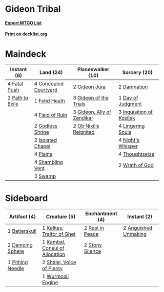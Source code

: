 # Gideon Tribal

#### [Export MTGO List](../collection/Gideon%20Tribal/Gideon%20Tribal.txt)
#### [Print on decklist.org](http://decklist.org/?deckmain=4%09Concealed%20Courtyard%0A2%09Damnation%0A1%09Day%20of%20Judgment%0A4%09Fatal%20Push%0A1%09Fetid%20Heath%0A4%09Field%20of%20Ruin%0A2%09Gideon%20Jura%0A3%09Gideon%20of%20the%20Trials%0A3%09Gideon,%20Ally%20of%20Zendikar%0A2%09Godless%20Shrine%0A3%09Inquisition%20of%20Kozilek%0A2%09Isolated%20Chapel%0A4%09Lingering%20Souls%0A4%09Night's%20Whisper%0A2%09Ob%20Nixilis%20Reignited%0A2%09Path%20to%20Exile%0A4%09Plains%0A4%09Shambling%20Vent%0A3%09Swamp%0A4%09Thoughtseize%0A2%09Wrath%20of%20God&deckside=2%09Anguished%20Unmaking%0A1%09Batterskull%0A2%09Damping%20Sphere%0A1%09Kalitas,%20Traitor%20of%20Ghet%0A1%09Kambal,%20Consul%20of%20Allocation%0A1%09Pithing%20Needle%0A2%09Rest%20in%20Peace%0A2%09Shalai,%20Voice%20of%20Plenty%0A2%09Stony%20Silence%0A1%09Wurmcoil%20Engine)
# Maindeck

|                                       Instant (6)                                        |                                           Land (24)                                            |                                          Planeswalker (10)                                          |                                           Sorcery (20)                                            |
|------------------------------------------------------------------------------------------|------------------------------------------------------------------------------------------------|-----------------------------------------------------------------------------------------------------|---------------------------------------------------------------------------------------------------|
|4 [Fatal Push](http://gatherer.wizards.com/Pages/Card/Details.aspx?multiverseid=423724)   |4 [Concealed Courtyard](http://gatherer.wizards.com/Pages/Card/Details.aspx?multiverseid=417818)|2 [Gideon Jura](http://gatherer.wizards.com/Pages/Card/Details.aspx?multiverseid=430549)             |2 [Damnation](http://gatherer.wizards.com/Pages/Card/Details.aspx?multiverseid=425888)             |
|2 [Path to Exile](http://gatherer.wizards.com/Pages/Card/Details.aspx?multiverseid=370408)|1 [Fetid Heath](http://gatherer.wizards.com/Pages/Card/Details.aspx?multiverseid=442227)        |3 [Gideon of the Trials](http://gatherer.wizards.com/Pages/Card/Details.aspx?multiverseid=426716)    |1 [Day of Judgment](http://gatherer.wizards.com/Pages/Card/Details.aspx?multiverseid=439344)       |
|                                                                                          |4 [Field of Ruin](http://gatherer.wizards.com/Pages/Card/Details.aspx?multiverseid=435415)      |3 [Gideon, Ally of Zendikar](http://gatherer.wizards.com/Pages/Card/Details.aspx?multiverseid=401897)|3 [Inquisition of Kozilek](http://gatherer.wizards.com/Pages/Card/Details.aspx?multiverseid=425900)|
|                                                                                          |2 [Godless Shrine](http://gatherer.wizards.com/Pages/Card/Details.aspx?multiverseid=405099)     |2 [Ob Nixilis Reignited](http://gatherer.wizards.com/Pages/Card/Details.aspx?multiverseid=417459)    |4 [Lingering Souls](http://gatherer.wizards.com/Pages/Card/Details.aspx?multiverseid=425837)       |
|                                                                                          |2 [Isolated Chapel](http://gatherer.wizards.com/Pages/Card/Details.aspx?multiverseid=382189)    |                                                                                                     |4 [Night's Whisper](http://gatherer.wizards.com/Pages/Card/Details.aspx?multiverseid=413642)       |
|                                                                                          |4 [Plains](http://gatherer.wizards.com/Pages/Card/Details.aspx?multiverseid=439601)             |                                                                                                     |4 [Thoughtseize](http://gatherer.wizards.com/Pages/Card/Details.aspx?multiverseid=438676)          |
|                                                                                          |4 [Shambling Vent](http://gatherer.wizards.com/Pages/Card/Details.aspx?multiverseid=402031)     |                                                                                                     |2 [Wrath of God](http://gatherer.wizards.com/Pages/Card/Details.aspx?multiverseid=4408)            |
|                                                                                          |3 [Swamp](http://gatherer.wizards.com/Pages/Card/Details.aspx?multiverseid=439603)              |                                                                                                     |                                                                                                   |


# Sideboard

|                                       Artifact (4)                                        |                                              Creature (5)                                               |                                     Enchantment (4)                                      |                                          Instant (2)                                          |
|-------------------------------------------------------------------------------------------|---------------------------------------------------------------------------------------------------------|------------------------------------------------------------------------------------------|-----------------------------------------------------------------------------------------------|
|1 [Batterskull](http://gatherer.wizards.com/Pages/Card/Details.aspx?multiverseid=233055)   |1 [Kalitas, Traitor of Ghet](http://gatherer.wizards.com/Pages/Card/Details.aspx?multiverseid=407596)    |2 [Rest in Peace](http://gatherer.wizards.com/Pages/Card/Details.aspx?multiverseid=442021)|2 [Anguished Unmaking](http://gatherer.wizards.com/Pages/Card/Details.aspx?multiverseid=410006)|
|2 [Damping Sphere](http://gatherer.wizards.com/Pages/Card/Details.aspx?multiverseid=443101)|1 [Kambal, Consul of Allocation](http://gatherer.wizards.com/Pages/Card/Details.aspx?multiverseid=417756)|2 [Stony Silence](http://gatherer.wizards.com/Pages/Card/Details.aspx?multiverseid=425850)|                                                                                               |
|1 [Pithing Needle](http://gatherer.wizards.com/Pages/Card/Details.aspx?multiverseid=425815)|2 [Shalai, Voice of Plenty](http://gatherer.wizards.com/Pages/Card/Details.aspx?multiverseid=442923)     |                                                                                          |                                                                                               |
|                                                                                           |1 [Wurmcoil Engine](http://gatherer.wizards.com/Pages/Card/Details.aspx?multiverseid=425825)             |                                                                                          |                                                                                               |

